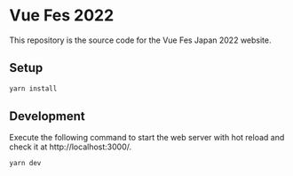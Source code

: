 # Vue Fes 2022

This repository is the source code for the Vue Fes Japan 2022 website.

## Setup

```bash
yarn install
```

## Development

Execute the following command to start the web server with hot reload and check it at http://localhost:3000/.

```bash
yarn dev
```
